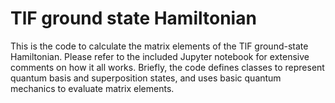 # TlF ground state Hamiltonian

This is the code to calculate the matrix elements of the TlF ground-state Hamiltonian. Please refer to the included Jupyter notebook for extensive comments on how it all works. Briefly, the code defines classes to represent quantum basis and superposition states, and uses basic quantum mechanics to evaluate matrix elements.
